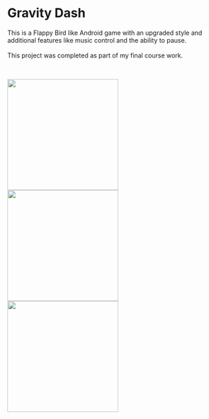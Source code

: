 <h1>Gravity Dash</h1>
<p>This is a Flappy Bird like Android game with an upgraded style and additional features like music control and the ability to pause. <br>  <br>This project was completed as part of my final course work.</p>
<br>
<p float="left">
<img width="250" src="https://github.com/user-attachments/assets/6e72346f-edc1-4962-b830-188468f1d88e" style="margin-right: 10px;" />
<img width="250" src="https://github.com/user-attachments/assets/54a36462-9138-4316-850c-fa102dd89f88" style="margin-right: 10px;" />
<img width="250" src="https://github.com/user-attachments/assets/309c1018-c5f0-4e47-be10-28d865be7a36" style="margin-right: 10px;" />
</p>
